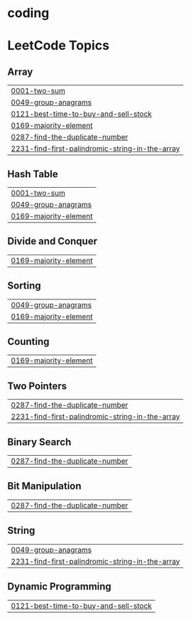 # coding
<!---LeetCode Topics Start-->
# LeetCode Topics
## Array
|  |
| ------- |
| [0001-two-sum](https://github.com/Selvaragavanvsbec/coding/tree/master/0001-two-sum) |
| [0049-group-anagrams](https://github.com/Selvaragavanvsbec/coding/tree/master/0049-group-anagrams) |
| [0121-best-time-to-buy-and-sell-stock](https://github.com/Selvaragavanvsbec/coding/tree/master/0121-best-time-to-buy-and-sell-stock) |
| [0169-majority-element](https://github.com/Selvaragavanvsbec/coding/tree/master/0169-majority-element) |
| [0287-find-the-duplicate-number](https://github.com/Selvaragavanvsbec/coding/tree/master/0287-find-the-duplicate-number) |
| [2231-find-first-palindromic-string-in-the-array](https://github.com/Selvaragavanvsbec/coding/tree/master/2231-find-first-palindromic-string-in-the-array) |
## Hash Table
|  |
| ------- |
| [0001-two-sum](https://github.com/Selvaragavanvsbec/coding/tree/master/0001-two-sum) |
| [0049-group-anagrams](https://github.com/Selvaragavanvsbec/coding/tree/master/0049-group-anagrams) |
| [0169-majority-element](https://github.com/Selvaragavanvsbec/coding/tree/master/0169-majority-element) |
## Divide and Conquer
|  |
| ------- |
| [0169-majority-element](https://github.com/Selvaragavanvsbec/coding/tree/master/0169-majority-element) |
## Sorting
|  |
| ------- |
| [0049-group-anagrams](https://github.com/Selvaragavanvsbec/coding/tree/master/0049-group-anagrams) |
| [0169-majority-element](https://github.com/Selvaragavanvsbec/coding/tree/master/0169-majority-element) |
## Counting
|  |
| ------- |
| [0169-majority-element](https://github.com/Selvaragavanvsbec/coding/tree/master/0169-majority-element) |
## Two Pointers
|  |
| ------- |
| [0287-find-the-duplicate-number](https://github.com/Selvaragavanvsbec/coding/tree/master/0287-find-the-duplicate-number) |
| [2231-find-first-palindromic-string-in-the-array](https://github.com/Selvaragavanvsbec/coding/tree/master/2231-find-first-palindromic-string-in-the-array) |
## Binary Search
|  |
| ------- |
| [0287-find-the-duplicate-number](https://github.com/Selvaragavanvsbec/coding/tree/master/0287-find-the-duplicate-number) |
## Bit Manipulation
|  |
| ------- |
| [0287-find-the-duplicate-number](https://github.com/Selvaragavanvsbec/coding/tree/master/0287-find-the-duplicate-number) |
## String
|  |
| ------- |
| [0049-group-anagrams](https://github.com/Selvaragavanvsbec/coding/tree/master/0049-group-anagrams) |
| [2231-find-first-palindromic-string-in-the-array](https://github.com/Selvaragavanvsbec/coding/tree/master/2231-find-first-palindromic-string-in-the-array) |
## Dynamic Programming
|  |
| ------- |
| [0121-best-time-to-buy-and-sell-stock](https://github.com/Selvaragavanvsbec/coding/tree/master/0121-best-time-to-buy-and-sell-stock) |
<!---LeetCode Topics End-->